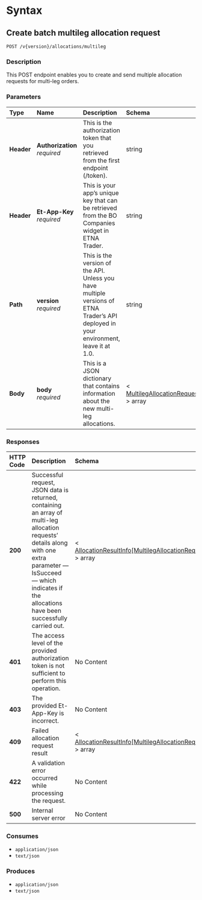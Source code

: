 # Syntax

## Create batch multileg allocation request

```text
POST /v{version}/allocations/multileg
```

### Description

This POST endpoint enables you to create and send multiple allocation requests for multi-leg orders.

### Parameters

| Type | Name | Description | Schema | Default |
| :--- | :--- | :--- | :--- | :--- |
| **Header** | **Authorization**   _required_ | This is the authorization token that you retrieved from the first endpoint \(/token\). | string |  |
| **Header** | **Et-App-Key**   _required_ | This is your app’s unique key that can be retrieved from the BO Companies widget in ETNA Trader. | string |  |
| **Path** | **version**   _required_ | This is the version of the API. Unless you have multiple versions of ETNA Trader’s API deployed in your environment, leave it at 1.0. | string | `"1"` |
| **Body** | **body**   _required_ | This is a JSON dictionary that contains information about the new multi-leg allocations. | &lt; [MultilegAllocationRequest](allocations_allocatebatch.md#multilegallocationrequest) &gt; array |  |

### Responses

| HTTP Code | Description | Schema |
| :--- | :--- | :--- |
| **200** | Successful request, JSON data is returned, containing an array of multi-leg allocation requests’ details along with one extra parameter — IsSucceed — which indicates if the allocations have been successfully carried out. | &lt; [AllocationResultInfo\[MultilegAllocationRequest\]](allocations_allocatebatch.md#allocationresultinfo-multilegallocationrequest) &gt; array |
| **401** | The access level of the provided authorization token is not sufficient to perform this operation. | No Content |
| **403** | The provided Et-App-Key is incorrect. | No Content |
| **409** | Failed allocation request result | &lt; [AllocationResultInfo\[MultilegAllocationRequest\]](allocations_allocatebatch.md#allocationresultinfo-multilegallocationrequest) &gt; array |
| **422** | A validation error occurred while processing the request. | No Content |
| **500** | Internal server error | No Content |

### Consumes

* `application/json`
* `text/json`

### Produces

* `application/json`
* `text/json`

